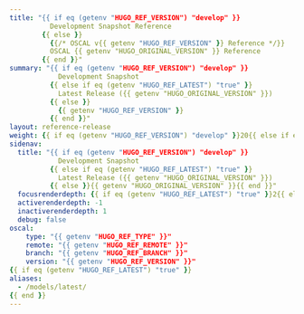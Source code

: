 ```yaml
---
title: "{{ if eq (getenv "HUGO_REF_VERSION") "develop" }}
          Development Snapshot Reference
        {{ else }}
          {{/* OSCAL v{{ getenv "HUGO_REF_VERSION" }} Reference */}}
          OSCAL {{ getenv "HUGO_ORIGINAL_VERSION" }} Reference
        {{ end }}"
summary: "{{ if eq (getenv "HUGO_REF_VERSION") "develop" }}
            Development Snapshot
          {{ else if eq (getenv "HUGO_REF_LATEST") "true" }}
            Latest Release ({{ getenv "HUGO_ORIGINAL_VERSION" }})
          {{ else }}
            {{ getenv "HUGO_REF_VERSION" }}
          {{ end }}"
layout: reference-release
weight: {{ if eq (getenv "HUGO_REF_VERSION") "develop" }}20{{ else if eq (getenv "HUGO_REF_LATEST") "true" }}50{{ else }}70{{ end }}
sidenav:
  title: "{{ if eq (getenv "HUGO_REF_VERSION") "develop" }}
            Development Snapshot
          {{ else if eq (getenv "HUGO_REF_LATEST") "true" }}
            Latest Release ({{ getenv "HUGO_ORIGINAL_VERSION" }})
          {{ else }}{{ getenv "HUGO_ORIGINAL_VERSION" }}{{ end }}"
  focusrenderdepth: {{ if eq (getenv "HUGO_REF_LATEST") "true" }}2{{ else }}1{{ end }}
  activerenderdepth: -1
  inactiverenderdepth: 1
  debug: false
oscal:
    type: "{{ getenv "HUGO_REF_TYPE" }}"
    remote: "{{ getenv "HUGO_REF_REMOTE" }}"
    branch: "{{ getenv "HUGO_REF_BRANCH" }}"
    version: "{{ getenv "HUGO_REF_VERSION" }}"
{{ if eq (getenv "HUGO_REF_LATEST") "true" }}
aliases:
  - /models/latest/
{{ end }}
---
```

